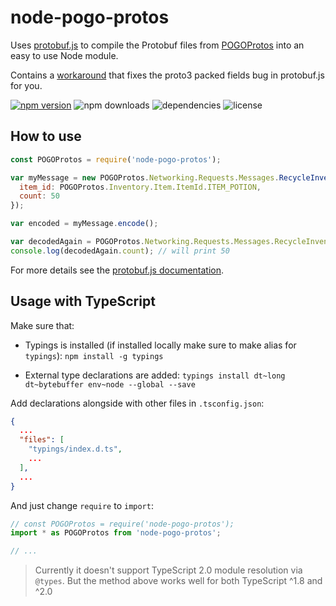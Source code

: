 # node-pogo-protos
Uses [protobuf.js](https://github.com/dcodeIO/protobuf.js) to compile the Protobuf files from
[POGOProtos](https://github.com/AeonLucid/POGOProtos) into an easy to use Node module.

Contains a [workaround](https://github.com/cyraxx/node-pogo-protos/blob/master/pogo-protos.js#L7) that
fixes the proto3 packed fields bug in protobuf.js for you.

[![npm version](https://badge.fury.io/js/node-pogo-protos.svg)](https://badge.fury.io/js/node-pogo-protos)
![npm downloads](https://img.shields.io/npm/dt/node-pogo-protos.svg)
![dependencies](https://david-dm.org/cyraxx/node-pogo-protos.svg)
![license](https://img.shields.io/npm/l/node-pogo-protos.svg)

## How to use
```javascript
const POGOProtos = require('node-pogo-protos');

var myMessage = new POGOProtos.Networking.Requests.Messages.RecycleInventoryItemMessage({
  item_id: POGOProtos.Inventory.Item.ItemId.ITEM_POTION,
  count: 50
});

var encoded = myMessage.encode();

var decodedAgain = POGOProtos.Networking.Requests.Messages.RecycleInventoryItemMessage.decode(encoded);
console.log(decodedAgain.count); // will print 50
```

For more details see the [protobuf.js documentation](https://github.com/dcodeIO/protobuf.js/wiki).

## Usage with TypeScript

Make sure that:

* Typings is installed (if installed locally make sure to make alias for `typings`):
`npm install -g typings`

* External type declarations are added:
`typings install dt~long dt~bytebuffer env~node --global --save`

Add declarations alongside with other files in `.tsconfig.json`:

```json
{
  ...
  "files": [
    "typings/index.d.ts",
    ...
  ],
  ...
}
```

And just change `require` to `import`:

```javascript
// const POGOProtos = require('node-pogo-protos');
import * as POGOProtos from 'node-pogo-protos';

// ...
```

> Currently it doesn't support TypeScript 2.0 module resolution via `@types`. But the method above works well for both TypeScript ^1.8 and ^2.0